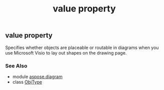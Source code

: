 ﻿---
title: value property
second_title: Aspose.Diagram for Python via .NET API References
description: 
type: docs
weight: 40
url: /python-net/aspose.diagram/objtype/value/
is_root: false
---

## value property


Specifies whether objects are placeable or routable in diagrams when you use Microsoft Visio to lay out shapes on the drawing page.

### See Also
* module [aspose.diagram](../../)
* class [ObjType](/diagram/python-net/aspose.diagram/objtype)
